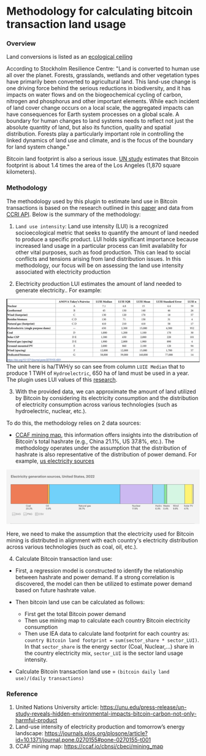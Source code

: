 # Methodology for calculating bitcoin transaction land usage

### Overview

Land conversions is listed as an [ecological ceiling](https://guides.co/g/doughnut-economy/170288)

According to Stockholm Resilience Centre: "Land is converted to human use all over the planet.
Forests, grasslands, wetlands and other vegetation types have primarily been converted to agricultural land.
This land-use change is one driving force behind the serious reductions in biodiversity, and it has impacts on
water flows and on the biogeochemical cycling of carbon, nitrogen and phosphorus and other important elements.
While each incident of land cover change occurs on a local scale, the aggregated impacts can have consequences for
Earth system processes on a global scale. A boundary for human changes to land systems needs to reflect not just
the absolute quantity of land, but also its function, quality and spatial distribution. Forests play a particularly
important role in controlling the linked dynamics of land use and climate, and is the focus of the boundary for land
system change."

Bitcoin land footprint is also a serious
issue. [UN study](https://unu.edu/press-release/un-study-reveals-hidden-environmental-impacts-bitcoin-carbon-not-only-harmful-product)
estimates that Bitcoin footprint is about 1.4 times the area of the Los Angeles (1,870 square kilometers).

### Methodology

The methodology used by this plugin to estimate land use in Bitcoin transactions is based on the research outlined in
this [paper](https://agupubs.onlinelibrary.wiley.com/doi/10.1029/2023EF003871)
and data from [CCRI API](https://v2.api.carbon-ratings.com/documentation). Below is the summary of the methodology:

1. `Land use intensity`: Land use intensity (LUI) is a recognized socioecological metric that seeks to quantify the
   amount of land needed to produce a specific product. LUI holds significant importance because increased land usage in
   a particular process can limit availability for other vital purposes, such as food production. This can lead to
   social conflicts and tensions arising from land distribution issues. In this methodology, our focus will be on
   assessing the land use intensity associated with electricity production

2. Electricity production LUI estimates the amount of land needed to generate electricity.. For example:

![Land Use Intensity of electricity production](img/land_LUI_examples.png)
The unit here is ha/TWH/y so can see from column `LUIE Median` that to produce 1 TWH of `Hydroelectric`,
650 ha of land must be used in a year.
The plugin uses LUI values of
this [research](https://journals.plos.org/plosone/article?id=10.1371/journal.pone.0270155#pone-0270155-t001).

3. With the provided data, we can approximate the amount of land utilized by Bitcoin by considering its electricity
   consumption and the distribution of electricity consumption across various technologies (such as hydroelectric,
   nuclear, etc.).

To do this, the methodology relies on 2 data sources:

- [CCAF mining map](https://ccaf.io/cbnsi/cbeci/mining_map), this information offers insights into the distribution of
  Bitcoin's total hashrate (e.g., China 21.1%, US 37.8%, etc.). The methodology operates under the assumption that the
  distribution of hashrate is also representative of the distribution of power demand.
  For example, [us electricity sources](https://www.iea.org/countries/united-states/electricity)

![IEA electricity sources](img/land_iea_example.png)

Here, we need to make the assumption that the electricity used for Bitcoin mining is distributed in alignment with each
country's electricity distribution across various technologies (such as coal, oil, etc.).

4. Calculate Bitcoin transaction land use:

- First, a regression model is constructed to identify the relationship between hashrate and power demand. If a strong
  correlation is discovered, the model can then be utilized to estimate power demand based on future hashrate value.
- Then bitcoin land use can be calculated as follows:
  + First get the total Bitcoin power demand
  + Then use mining map to calculate each country Bitcoin electricity consumption
  + Then use IEA data to calculate land footprint for each country as:
    `country Bitcoin land footprint = sum(sector_share * sector_LUI)`.
    In that `sector_share` is the energy sector (Coal, Nuclear,...) share in the country electricity mix,
    `sector_LUI` is the sector land usage intensity.

- Calculate Bitcoin transaction land use = `(bitcoin daily land use)/(daily transactions)`

### Reference

1. United Nations University
   article: https://unu.edu/press-release/un-study-reveals-hidden-environmental-impacts-bitcoin-carbon-not-only-harmful-product
2. Land-use intensity of electricity production and tomorrow’s energy
   landscape: https://journals.plos.org/plosone/article?id=10.1371/journal.pone.0270155#pone-0270155-t001
3. CCAF mining map: https://ccaf.io/cbnsi/cbeci/mining_map












